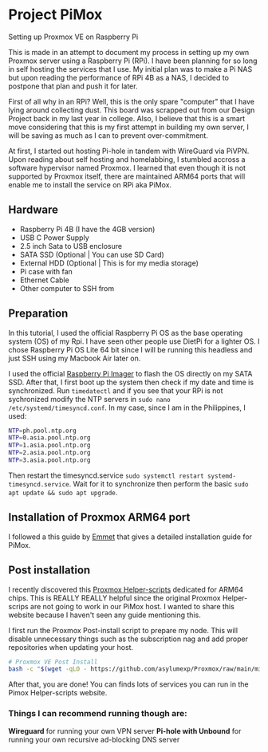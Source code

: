 # Project PiMox
Setting up Proxmox VE on Raspberry Pi

This is made in an attempt to document my process in setting up my own Proxmox server using a Raspberry Pi (RPi). I have been planning for so long in self hosting the services that I use. My initial plan was to make a Pi NAS but upon reading the performance of RPi 4B as a NAS, I decided to postpone that plan and push it for later.

First of all why in an RPi? Well, this is the only spare "computer" that I have lying around collecting dust. This board was scrapped out from our Design Project back in my last year in college. Also, I believe that this is a smart move considering that this is my first attempt in building my own server, I will be saving as much as I can to prevent over-commitment.

At first, I started out hosting Pi-hole in tandem with WireGuard via PiVPN. Upon reading about self hosting and homelabbing, I stumbled accross a software hypervisor named Proxmox. I learned that even though it is not supported by Proxmox itself, there are maintained ARM64 ports that will enable me to install the service on RPi aka PiMox.

## Hardware
- Raspberry Pi 4B (I have the 4GB version)
- USB C Power Supply
- 2.5 inch Sata to USB enclosure
- SATA SSD (Optional | You can use SD Card)
- External HDD (Optional | This is for my media storage)
- Pi case with fan
- Ethernet Cable
- Other computer to SSH from

## Preparation
In this tutorial, I used the official Raspberry Pi OS as the base operating system (OS) of my Rpi. I have seen other people use DietPi for a lighter OS. I chose Raspberry Pi OS Lite 64 bit since I will be running this headless and just SSH using my Macbook Air later on.

I used the official [Raspberry Pi Imager](https://www.raspberrypi.com/software/) to flash the OS directly on my SATA SSD. After that, I first boot up the system then check if my date and time is synchronized. Run `timedatectl` and if you see that your RPi is not sychronized modify the NTP servers in `sudo nano /etc/systemd/timesyncd.conf`. In my case, since I am in the Philippines, I used:
```bash
NTP=ph.pool.ntp.org
NTP=0.asia.pool.ntp.org
NTP=1.asia.pool.ntp.org
NTP=2.asia.pool.ntp.org
NTP=3.asia.pool.ntp.org
```
Then restart the timesyncd.service `sudo systemctl restart systemd-timesyncd.service`. Wait for it to synchronize then perform the basic `sudo apt update && sudo apt upgrade`.

## Installation of Proxmox ARM64 port
I followed a this guide by [Emmet](https://pimylifeup.com/raspberry-pi-proxmox/) that gives a detailed installation guide for PiMox.

## Post installation
I recently discovered this [Proxmox Helper-scripts](https://pimox-scripts.com/) dedicated for ARM64 chips. This is REALLY REALLY helpful since the original Proxmox Helper-scrips are not going to work in our PiMox host. I wanted to share this website because I haven't seen any guide mentioning this.

I first run the Proxmox Post-install script to prepare my node. This will disable unnecessary things such as the subscription nag and add proper repositories when updating your host.
```bash
# Proxmox VE Post Install
bash -c "$(wget -qLO - https://github.com/asylumexp/Proxmox/raw/main/misc/post-pve-install.sh)"
```

After that, you are done! You can finds lots of services you can run in the Pimox Helper-scripts website. 

### Things I can recommend running though are: 
**Wireguard** for running your own VPN server
**Pi-hole with Unbound** for running your own recursive ad-blocking DNS server
